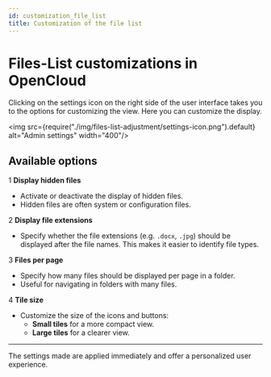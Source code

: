 ```yaml
---
id: customization_file_list
title: Customization of the file list
---
```


# Files-List customizations in OpenCloud

Clicking on the settings icon on the right side of the user interface takes you to the options for customizing the view. Here you can customize the display.

<img src={require("./img/files-list-adjustment/settings-icon.png").default} alt="Admin settings" width="400"/>

## Available options

1 **Display hidden files**  
- Activate or deactivate the display of hidden files.  
- Hidden files are often system or configuration files.

2 **Display file extensions**  
- Specify whether the file extensions (e.g. `.docx`, `.jpg`) should be displayed after the file names. This makes it easier to identify file types.

3 **Files per page**  
- Specify how many files should be displayed per page in a folder.  
- Useful for navigating in folders with many files.

4 **Tile size**  
- Customize the size of the icons and buttons:  
    - **Small tiles** for a more compact view.  
    - **Large tiles** for a clearer view.

---

The settings made are applied immediately and offer a personalized user experience.